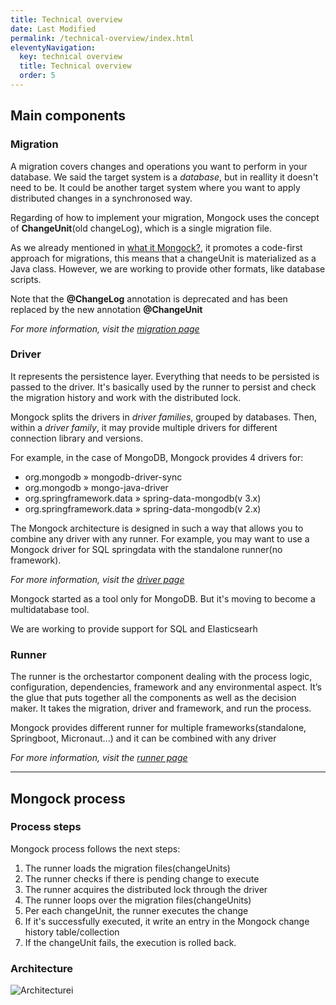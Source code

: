 ```yaml
---
title: Technical overview
date: Last Modified 
permalink: /technical-overview/index.html
eleventyNavigation:
  key: technical overview 
  title: Technical overview
  order: 5
---
```

## Main components

### Migration
A migration covers   changes and operations you want to perform in your database. We said the target system is a  _database_, but in reallity it doesn't need to be. It could be another target system where you want to apply distributed changes in a synchronosed way.

Regarding of how to implement your migration, Mongock uses the concept of **ChangeUnit**(old changeLog), which is a single migration file. 

As we already mentioned in [what it Mongock?](/what-is-mongock/), it promotes a code-first approach for migrations, this means that a changeUnit is materialized as a Java class. However, we are working to provide other formats, like database scripts.

<p class="warningAlt">Note that the <b>@ChangeLog</b> annotation is deprecated and has been replaced by the new annotation <b>@ChangeUnit</b></p>

_For more information, visit the [migration page](/migration/)_

### Driver
It represents the persistence layer. Everything that needs to be persisted is passed to the driver. It's basically used by the runner to persist and check the migration history and work with the distributed lock.

Mongock splits the drivers in _driver families_, grouped by databases. Then, within a _driver family_, it may provide multiple drivers for different connection library and versions.

For example, in the case of MongoDB, Mongock provides 4 drivers for:
- org.mongodb » mongodb-driver-sync
- org.mongodb » mongo-java-driver
- org.springframework.data » spring-data-mongodb(v 3.x)
- org.springframework.data » spring-data-mongodb(v 2.x)

The Mongock architecture is designed in such a way that allows you to combine any driver with any runner. For example, you may want to use a Mongock driver for SQL springdata with the standalone runner(no framework).

_For more information, visit the [driver page](/driver/)_


<div class="successAlt">Mongock started as a tool only for MongoDB. But it's moving to become a multidatabase tool.
<p>We are working to provide support for SQL and Elasticsearh</p>
</div>


### Runner

The runner is the orchestartor component dealing with the process logic, configuration, dependencies, framework and any environmental aspect. It’s the glue that puts together all the components as well as the decision maker. It takes the migration, driver and framework, and run the process.

Mongock provides different runner for multiple frameworks(standalone, Springboot, Micronaut...) and it can be combined with any driver

_For more information, visit the [runner page](/runner/)_

-----------------------------------------

## Mongock process

### Process steps
Mongock process follows the next steps:

1. The runner loads the migration files(changeUnits)
2. The runner checks if there is pending change to execute
3. The runner acquires the distributed lock through the driver
4. The runner loops over the migration files(changeUnits)
5. Per each changeUnit, the runner executes the change
6. If it's successfully executed, it write an entry in the Mongock change history table/collection
7. If the changeUnit fails, the execution is rolled back. 

### Architecture


<img src="../content/images/technical-overview-diagram-User HLD.jpg" alt="Architecturei">
